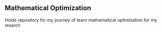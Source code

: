 ## Mathematical Optimization
Holds repository for my journey of learn mathematical optimization for my resarch